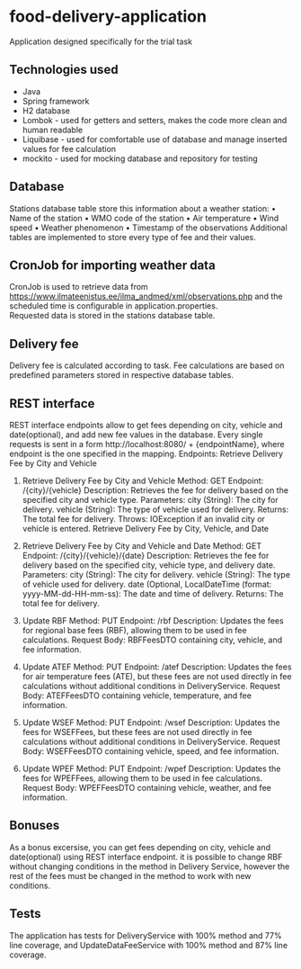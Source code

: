 # food-delivery-application
Application designed specifically for the trial task

## Technologies used
* Java
* Spring framework
* H2 database
* Lombok - used for getters and setters, makes the code more clean and human readable
* Liquibase - used for comfortable use of database and manage inserted values for fee calculation
* mockito - used for mocking database and repository for testing

## Database
Stations database table store this information about a weather station:
• Name of the station
• WMO code of the station
• Air temperature
• Wind speed
• Weather phenomenon
• Timestamp of the observations
Additional tables are implemented to store every type of fee and their values.


## CronJob for importing weather data
CronJob is used to retrieve data from https://www.ilmateenistus.ee/ilma_andmed/xml/observations.php and the scheduled time is configurable in application.properties. <br/>
Requested data is stored in the stations database table.

## Delivery fee
Delivery fee is calculated according to task. Fee calculations are based on predefined parameters stored in respective database tables.

## REST interface
REST interface endpoints allow to get fees depending on city, vehicle and date(optional), and add new fee values in the database.
Every single requests is sent in a form http://localhost:8080/ + {endpointName}, where endpoint is the one specified in the mapping.
Endpoints:
Retrieve Delivery Fee by City and Vehicle

1. Retrieve Delivery Fee by City and Vehicle
Method: GET
Endpoint: /{city}/{vehicle}
Description: Retrieves the fee for delivery based on the specified city and vehicle type.
Parameters:
city (String): The city for delivery.
vehicle (String): The type of vehicle used for delivery.
Returns: The total fee for delivery.
Throws: IOException if an invalid city or vehicle is entered.
Retrieve Delivery Fee by City, Vehicle, and Date

2. Retrieve Delivery Fee by City and Vehicle and Date
Method: GET
Endpoint: /{city}/{vehicle}/{date}
Description: Retrieves the fee for delivery based on the specified city, vehicle type, and delivery date.
Parameters:
city (String): The city for delivery.
vehicle (String): The type of vehicle used for delivery.
date (Optional, LocalDateTime (format: yyyy-MM-dd-HH-mm-ss): The date and time of delivery.
Returns: The total fee for delivery.

3. Update RBF
Method: PUT
Endpoint: /rbf
Description: Updates the fees for regional base fees (RBF), allowing them to be used in fee calculations.
Request Body: RBFFeesDTO containing city, vehicle, and fee information.

4. Update ATEF
Method: PUT
Endpoint: /atef
Description: Updates the fees for air temperature fees (ATE), but these fees are not used directly in fee calculations without additional conditions in DeliveryService.
Request Body: ATEFFeesDTO containing vehicle, temperature, and fee information.

5. Update WSEF
Method: PUT
Endpoint: /wsef
Description: Updates the fees for WSEFFees, but these fees are not used directly in fee calculations without additional conditions in DeliveryService.
Request Body: WSEFFeesDTO containing vehicle, speed, and fee information.

6. Update WPEF
Method: PUT
Endpoint: /wpef
Description: Updates the fees for WPEFFees, allowing them to be used in fee calculations.
Request Body: WPEFFeesDTO containing vehicle, weather, and fee information.

## Bonuses
As a bonus excersise, you can get fees depending on city, vehicle and date(optional) using REST interface endpoint.
it is possible to change RBF without changing conditions in the method in Delivery Service, however the rest of the fees must be changed in the method to work with new conditions. 

## Tests
The application has tests for DeliveryService with 100% method and 77% line coverage, and UpdateDataFeeService with 100% method and 87% line coverage. 

